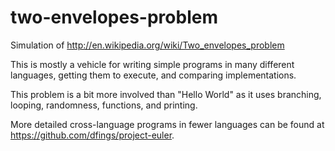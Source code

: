 # two-envelopes-problem
Simulation of http://en.wikipedia.org/wiki/Two_envelopes_problem

This is mostly a vehicle for writing simple programs in many different languages, getting them to execute, and comparing implementations.

This problem is a bit more involved than "Hello World" as it uses branching, looping, randomness, functions, and printing.

More detailed cross-language programs in fewer languages can be found at https://github.com/dfings/project-euler.
